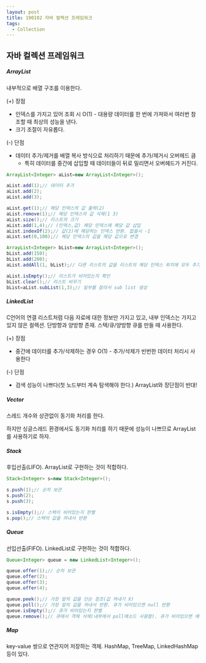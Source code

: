 ```yaml
---
layout: post
title: 190102 자바 컬렉션 프레임워크
tags:
  - Collection
---
```

## 자바 컬렉션 프레임워크

##### ArrayList

내부적으로 배열 구조를 이용한다.

(+) 장점
- 인덱스를 가지고 있어 조회 시 O(1) - 대용량 데이터를 한 번에 가져와서 여러번 참조할 때 최상의 성능을 낸다.
- 크기 조절이 자유롭다.

(-) 단점
- 데이터 추가/제거를 배열 복사 방식으로 처리하기 때문에 추가/제거시 오버헤드 큼
  - 특히 데이터를 중간에 삽입할 때 데이터들이 뒤로 밀리면서 오버헤드가 커진다.

```java
ArrayList<Integer> aList=new ArrayList<Integer>();

aList.add(1);// 데이터 추가
aList.add(2);
aList.add(3);

aList.get(1);// 해당 인덱스의 값 출력(2)
aList.remove(1);// 해당 인덱스의 값 삭제(1 3)
aList.size();// 리스트의 크기
aList.add(1,4);// (인덱스,값) 해당 인덱스에 해당 값 삽입
aList.indexOf(2);// 값(2)에 해당하는 인덱스 반환. 없을시 -1
aList.set(0,100);// 해당 인덱스의 값을 해당 값으로 변경

ArrayList<Integer> bList=new ArrayList<Integer>();
bList.add(150);
bList.add(200);
aList.addAll(1, bList);// 다른 리스트의 값을 리스트의 해당 인덱스 위치에 모두 추가

aList.isEmpty();// 리스트가 비어있는지 확인
bList.clear();// 리스트 비우기
bList=aList.subList(1,3);// 일부를 잘라서 sub list 생성
```



##### LinkedList

C언어의 연결 리스트처럼 다음 자료에 대한 정보만 가지고 있고, 내부 인덱스는 가지고 있지 않은 컬렉션. 단방향과 양방향 존재. 스택/큐/양방향 큐를 만들 때 사용한다.

(+)  장점
- 중간에 데이터를 추가/삭제하는 경우 O(1) - 추가/삭제가 빈번한 데이터 처리시 사용한다

(-) 단점
- 검색 성능이 나쁘다(첫 노드부터 계속 탐색해야 한다.)
  ArrayList와 장단점이 반대!



##### Vector

스레드 개수와 상관없이 동기화 처리를 한다.

하지만 싱글스레드 환경에서도 동기화 처리를 하기 때문에 성능이 나쁘므로 ArrayList를 사용하기로 하자.



##### Stack

후입선출(LIFO). ArrayList로 구현하는 것이 적합하다.

```java
Stack<Integer> s=new Stack<Integer>();

s.push(1);// 순차 보관
s.push(2);
s.push(3);

s.isEmpty();// 스택이 비어있는지 판별
s.pop();// 스택의 값을 꺼내서 반환
```



##### Queue

선입선출(FIFO). LinkedList로 구현하는 것이 적합하다.

```java
Queue<Integer> queue = new LinkedList<Integer>();

queue.offer(1);// 순차 보관
queue.offer(2);
queue.offer(3);
queue.offer(4);

queue.peek();// 가장 앞의 값을 단순 참조(값 꺼내기 X)
queue.poll();// 가장 앞의 값을 꺼내서 반환. 큐가 비어있으면 null 반환
queue.isEmpty();// 큐가 비어있는지 판별
queue.remove();// 큐에서 객체 삭제(내부에서 poll메소드 사용함). 큐가 비어있으면 예외 던짐
```



##### Map

key-value 쌍으로 연관지어 저장하는 객체. HashMap, TreeMap, LinkedHashMap 등이 있다.